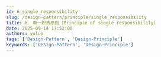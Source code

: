 ```yaml
---
id: 6_single_responsibility
slug: /design-pattern/principle/single_responsibility
title: 6. 单一职责原则（Principle of single responsibility）
date: 2025-09-14 17:52:00
authors: yuluo
tags: ['Design-Pattern', 'Design-Principle']
keywords: ['Design-Pattern', 'Design-Principle']
---
```


